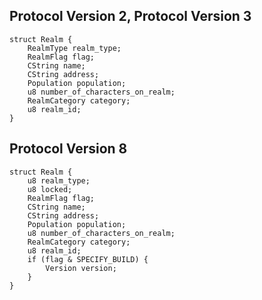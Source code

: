 ## Protocol Version 2, Protocol Version 3

```rust,ignore
struct Realm {
    RealmType realm_type;    
    RealmFlag flag;    
    CString name;    
    CString address;    
    Population population;    
    u8 number_of_characters_on_realm;    
    RealmCategory category;    
    u8 realm_id;    
}

```
## Protocol Version 8

```rust,ignore
struct Realm {
    u8 realm_type;    
    u8 locked;    
    RealmFlag flag;    
    CString name;    
    CString address;    
    Population population;    
    u8 number_of_characters_on_realm;    
    RealmCategory category;    
    u8 realm_id;    
    if (flag & SPECIFY_BUILD) {        
        Version version;        
    }    
}

```
